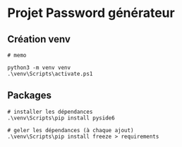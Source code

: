 # Projet Password générateur



## Création venv

```
# memo

python3 -m venv venv
.\venv\Scripts\activate.ps1
```

## Packages

```
# installer les dépendances
.\venv\Scripts\pip install pyside6

# geler les dépendances (à chaque ajout)
.\venv\Scripts\pip install freeze > requirements
```
